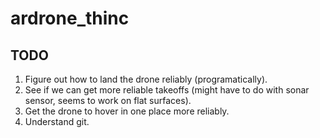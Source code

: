 ardrone_thinc
=============

TODO
----

1. Figure out how to land the drone reliably (programatically).
2. See if we can get more reliable takeoffs (might have to do with sonar sensor, seems to work on flat surfaces).
3. Get the drone to hover in one place more reliably.
4. Understand git.
